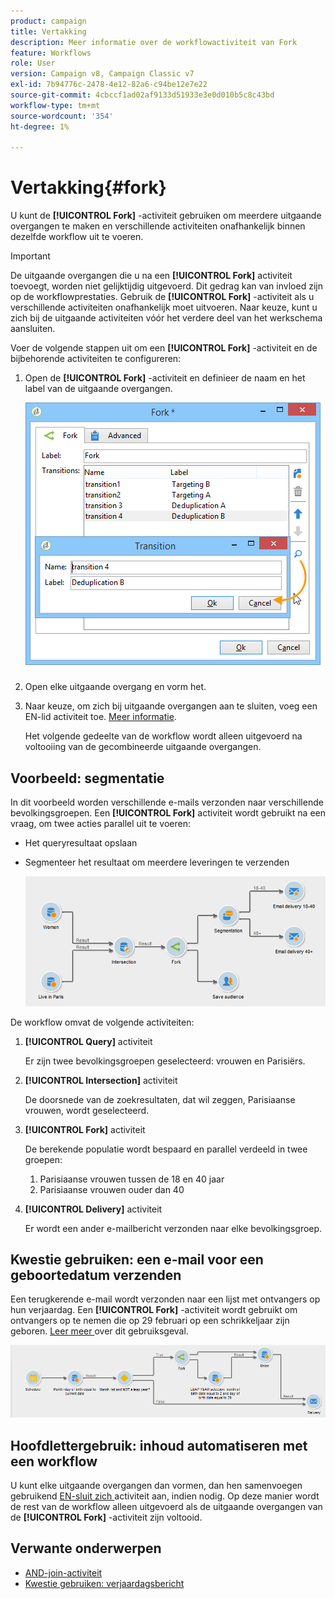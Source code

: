 ```yaml
---
product: campaign
title: Vertakking
description: Meer informatie over de workflowactiviteit van Fork
feature: Workflows
role: User
version: Campaign v8, Campaign Classic v7
exl-id: 7b94776c-2478-4e12-82a6-c94be12e7e22
source-git-commit: 4cbccf1ad02af9133d51933e3e0d010b5c8c43bd
workflow-type: tm+mt
source-wordcount: '354'
ht-degree: 1%

---
```


# Vertakking{#fork}



U kunt de **[!UICONTROL Fork]** -activiteit gebruiken om meerdere uitgaande overgangen te maken en verschillende activiteiten onafhankelijk binnen dezelfde workflow uit te voeren.

>[!IMPORTANT]
>
>De uitgaande overgangen die u na een **[!UICONTROL Fork]** activiteit toevoegt, worden niet gelijktijdig uitgevoerd. Dit gedrag kan van invloed zijn op de workflowprestaties. Gebruik de **[!UICONTROL Fork]** -activiteit als u verschillende activiteiten onafhankelijk moet uitvoeren. Naar keuze, kunt u zich bij de uitgaande activiteiten vóór het verdere deel van het werkschema aansluiten.

Voer de volgende stappen uit om een **[!UICONTROL Fork]** -activiteit en de bijbehorende activiteiten te configureren:

1. Open de **[!UICONTROL Fork]** -activiteit en definieer de naam en het label van de uitgaande overgangen.

   ![](assets/s_user_segmentation_fork.png)

1. Open elke uitgaande overgang en vorm het.
1. Naar keuze, om zich bij uitgaande overgangen aan te sluiten, voeg een EN-lid activiteit toe. [Meer informatie](and-join.md).

   Het volgende gedeelte van de workflow wordt alleen uitgevoerd na voltooiing van de gecombineerde uitgaande overgangen.

## Voorbeeld: segmentatie

In dit voorbeeld worden verschillende e-mails verzonden naar verschillende bevolkingsgroepen. Een **[!UICONTROL Fork]** activiteit wordt gebruikt na een vraag, om twee acties parallel uit te voeren:

* Het queryresultaat opslaan
* Segmenteer het resultaat om meerdere leveringen te verzenden

  ![ de vorkactiviteit volgt de doorsnede van twee vragen en voorafgaat een activiteit van de lijstupdate en een gespleten activiteit.](assets/wkf_fork_example.png)

De workflow omvat de volgende activiteiten:

1. **[!UICONTROL Query]** activiteit

   Er zijn twee bevolkingsgroepen geselecteerd: vrouwen en Parisiërs.

1. **[!UICONTROL Intersection]** activiteit

   De doorsnede van de zoekresultaten, dat wil zeggen, Parisiaanse vrouwen, wordt geselecteerd.

1. **[!UICONTROL Fork]** activiteit

   De berekende populatie wordt bespaard en parallel verdeeld in twee groepen:

   1. Parisiaanse vrouwen tussen de 18 en 40 jaar
   1. Parisiaanse vrouwen ouder dan 40

1. **[!UICONTROL Delivery]** activiteit

   Er wordt een ander e-mailbericht verzonden naar elke bevolkingsgroep.

## Kwestie gebruiken: een e-mail voor een geboortedatum verzenden

Een terugkerende e-mail wordt verzonden naar een lijst met ontvangers op hun verjaardag. Een **[!UICONTROL Fork]** -activiteit wordt gebruikt om ontvangers op te nemen die op 29 februari op een schrikkeljaar zijn geboren. [ Leer meer ](send-a-birthday-email.md) over dit gebruiksgeval.

![ de vorkactiviteit volgt een testactiviteit en voorafgaat twee vraagactiviteiten.](assets/birthday-workflow_usecase_1.png)

## Hoofdlettergebruik: inhoud automatiseren met een workflow


U kunt elke uitgaande overgangen dan vormen, dan hen samenvoegen gebruikend [ EN-sluit zich ](and-join.md) activiteit aan, indien nodig. Op deze manier wordt de rest van de workflow alleen uitgevoerd als de uitgaande overgangen van de **[!UICONTROL Fork]** -activiteit zijn voltooid.

## Verwante onderwerpen

* [AND-join-activiteit](and-join.md)
* [Kwestie gebruiken: verjaardagsbericht](send-a-birthday-email.md)
